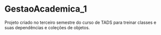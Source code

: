 # GestaoAcademica_1
Projeto criado no terceiro semestre do curso de TADS para treinar classes e suas dependências e coleções de objetos.

